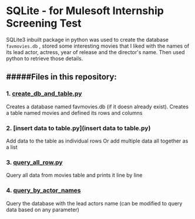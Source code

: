 # SQLite - for Mulesoft Internship Screening Test
SQLite3 inbuilt package in python was used to create the database `favmovies.db` ,  stored some interesting movies that I liked with the names of its lead actor, actress, year of release and the director's name. Then used python to retrieve those details.

#####Files in this repository:
--- 
### 1. [create_db_and_table.py](create_db_and_table.py)
Creates a database named favmovies.db (if it doesn already exist).
Creates a table named movies and defined its rows and columns

### 2. [insert data to table.py](insert data to table.py)
Add data to the table as individual rows
Or add multiple data all together as a list

### 3. [query_all_row.py](query_all_row.py)
Query all data from movies table and prints it line by line

### 4. [query_by_actor_names](query_by_actor_names.py)
Query the database with the lead actors name
(can be modified to query data based on any parameter)


